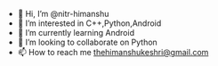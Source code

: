 - 👋 Hi, I’m @nitr-himanshu
- 👀 I’m interested in C++,Python,Android
- 🌱 I’m currently learning Android
- 💞️ I’m looking to collaborate on Python
- 📫 How to reach me thehimanshukeshri@gmail.com

<!---
nitr-himanshu/nitr-himanshu is a ✨ special ✨ repository because its `README.md` (this file) appears on your GitHub profile.
You can click the Preview link to take a look at your changes.
--->
